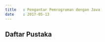 ```yaml
---
title   : Pengantar Pemrograman dengan Java
date    : 2017-05-13
---
```



## Daftar Pustaka


